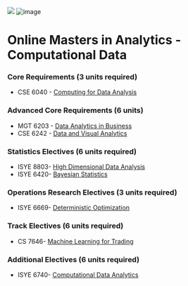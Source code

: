 ![](https://www.google.com/url?sa=i&source=images&cd=&cad=rja&uact=8&ved=2ahUKEwir3NCT84blAhXVfysKHWxiAZEQjRx6BAgBEAQ&url=%2Furl%3Fsa%3Di%26source%3Dimages%26cd%3D%26ved%3D%26url%3Dhttps%253A%252F%252Fcommons.wikimedia.org%252Fwiki%252FFile%253AGeorgia_Tech_shortened_logo.png%26psig%3DAOvVaw0gwFDaBVzImFfPZTvj_cf2%26ust%3D1570426067339709&psig=AOvVaw0gwFDaBVzImFfPZTvj_cf2&ust=1570426067339709)
![image](https://user-images.githubusercontent.com/32135867/66264716-a5ec3000-e7bf-11e9-8d3e-8fdad084669c.png)

# Online Masters in Analytics - Computational Data

### Core Requirements (3 units required) 
* CSE 6040 - [Computing for Data Analysis](https://github.com/godsylla/cse6040-computing-for-data-analysis)

### Advanced Core Requirements (6 units)
* MGT 6203 - [Data Analytics in Business](https://github.com/godsylla/mgt6203-data-analytics-in-business)
* CSE 6242 - [Data and Visual Analytics](https://github.com/godsylla/cse6242-Data-and-Visual-Analytics)

### Statistics Electives (6 units required)
* ISYE 8803- [High Dimensional Data Analysis](https://github.com/godsylla/isye8803-high-dimensional-data-analysis)
* ISYE 6420- [Bayesian Statistics](https://github.com/godsylla/isye6420-bayesian-statistics)

### Operations Research Electives (3 units required)
* ISYE 6669- [Deterministic Optimization](https://github.com/godsylla/isye6669-deterministic-optimization)

### Track Electives (6 units required)
* CS 7646- [Machine Learning for Trading](https://github.com/godsylla/cs7646-machine-learning-for-trading)

### Additional Electives (6 units required)
* ISYE 6740- [Computational Data Analytics](https://github.com/godsylla/isye6740-computational-data-analytics)
